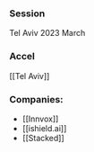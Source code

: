 
### Session
Tel Aviv 2023 March

### Accel
[[Tel Aviv]]

### Companies:
- [[Innvox]]
- [[ishield.ai]]
- [[Stacked]]


